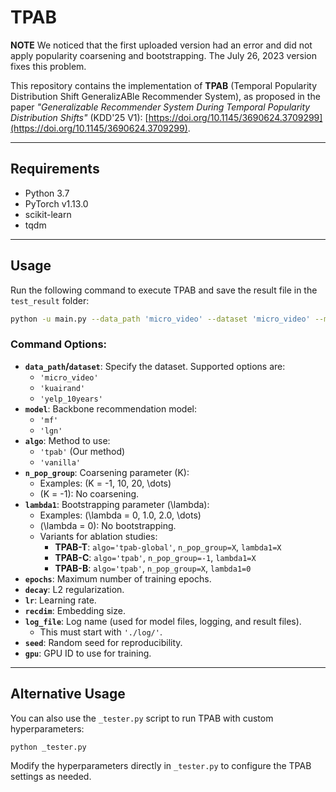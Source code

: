 # TPAB

**NOTE**
We noticed that the first uploaded version had an error and did not apply popularity coarsening and bootstrapping. The July 26, 2023 version fixes this problem.

This repository contains the implementation of **TPAB** (Temporal Popularity Distribution Shift GeneralizABle Recommender System), as proposed in the paper *"Generalizable Recommender System During Temporal Popularity Distribution Shifts"* (KDD'25 V1): [https://doi.org/10.1145/3690624.3709299](https://doi.org/10.1145/3690624.3709299).

---

## Requirements

- Python 3.7
- PyTorch v1.13.0
- scikit-learn
- tqdm

---

## Usage

Run the following command to execute TPAB and save the result file in the `test_result` folder:

```bash
python -u main.py --data_path 'micro_video' --dataset 'micro_video' --model 'mf' --algo 'tpab' --n_pop_group 20 --lambda1 1.0 --epochs 600 --decay 0.001 --lr 0.001 --recdim 64 --log_file './log/customized_file_name' --seed 2018 --gpu 0
```

### Command Options:
- **`data_path`/`dataset`**: Specify the dataset. Supported options are:
  - `'micro_video'`
  - `'kuairand'`
  - `'yelp_10years'`
- **`model`**: Backbone recommendation model:
  - `'mf'`
  - `'lgn'`
- **`algo`**: Method to use:
  - `'tpab'` (Our method)
  - `'vanilla'` 
- **`n_pop_group`**: Coarsening parameter \(K\):  
  - Examples: \(K = -1, 10, 20, \dots\)  
  - \(K = -1\): No coarsening.
- **`lambda1`**: Bootstrapping parameter \(\lambda\):  
  - Examples: \(\lambda = 0, 1.0, 2.0, \dots\)  
  - \(\lambda = 0\): No bootstrapping.  
  - Variants for ablation studies:
    - **TPAB-T**: `algo='tpab-global'`, `n_pop_group=X`, `lambda1=X`
    - **TPAB-C**: `algo='tpab'`, `n_pop_group=-1`, `lambda1=X`
    - **TPAB-B**: `algo='tpab'`, `n_pop_group=X`, `lambda1=0`
- **`epochs`**: Maximum number of training epochs.
- **`decay`**: L2 regularization.
- **`lr`**: Learning rate.
- **`recdim`**: Embedding size.
- **`log_file`**: Log name (used for model files, logging, and result files).  
  - This must start with `'./log/'`.
- **`seed`**: Random seed for reproducibility.
- **`gpu`**: GPU ID to use for training.

---

## Alternative Usage

You can also use the `_tester.py` script to run TPAB with custom hyperparameters:

```bash
python _tester.py
```

Modify the hyperparameters directly in `_tester.py` to configure the TPAB settings as needed.
